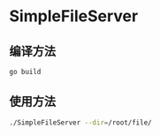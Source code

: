 # SimpleFileServer

## 编译方法

```sh
go build
```

## 使用方法

```sh
./SimpleFileServer --dir=/root/file/
```